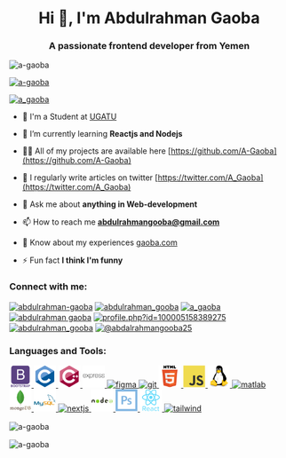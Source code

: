 <h1 align="center">Hi 👋, I'm Abdulrahman Gaoba</h1>
<h3 align="center">A passionate frontend developer from Yemen</h3>

<p align="left"> <img src="https://komarev.com/ghpvc/?username=a-gaoba&label=Profile%20views&color=0e75b6&style=flat" alt="a-gaoba" /> </p>

<p align="left"> <a href="https://github.com/ryo-ma/github-profile-trophy"><img src="https://github-profile-trophy.vercel.app/?username=a-gaoba" alt="a-gaoba" /></a> </p>

<p align="left"> <a href="https://twitter.com/a_gaoba" target="blank"><img src="https://img.shields.io/twitter/follow/a_gaoba?logo=twitter&style=for-the-badge" alt="a_gaoba" /></a> </p>

- 🔭 I'm a Student at [UGATU](https://ugatu.su/)

- 🌱 I’m currently learning **Reactjs and Nodejs**

- 👨‍💻 All of my projects are available here [https://github.com/A-Gaoba](https://github.com/A-Gaoba)

- 📝 I regularly write articles on twitter [https://twitter.com/A_Gaoba](https://twitter.com/A_Gaoba)

- 💬 Ask me about **anything in Web-development**

- 📫 How to reach me **abdulrahmangooba@gmail.com**

- 📄 Know about my experiences [gaoba.com](gaoba.com)

- ⚡ Fun fact **I think I'm funny**

<h3 align="left">Connect with me:</h3>
<p align="left">
<a href="https://codepen.io/abdulrahman-gaoba" target="blank"><img align="center" src="https://raw.githubusercontent.com/rahuldkjain/github-profile-readme-generator/master/src/images/icons/Social/codepen.svg" alt="abdulrahman-gaoba" height="30" width="40" /></a>
<a href="https://dev.to/abdulrahman_gooba" target="blank"><img align="center" src="https://cdn.jsdelivr.net/npm/simple-icons@3.0.1/icons/dev-dot-to.svg" alt="abdulrahman_gooba" height="30" width="40" /></a>
<a href="https://twitter.com/a_gaoba" target="blank"><img align="center" src="https://raw.githubusercontent.com/rahuldkjain/github-profile-readme-generator/master/src/images/icons/Social/twitter.svg" alt="a_gaoba" height="30" width="40" /></a>
<a href="https://linkedin.com/in/abdulrahman gaoba" target="blank"><img align="center" src="https://raw.githubusercontent.com/rahuldkjain/github-profile-readme-generator/master/src/images/icons/Social/linked-in-alt.svg" alt="abdulrahman gaoba" height="30" width="40" /></a>
<a href="https://fb.com/profile.php?id=100005158389275" target="blank"><img align="center" src="https://raw.githubusercontent.com/rahuldkjain/github-profile-readme-generator/master/src/images/icons/Social/facebook.svg" alt="profile.php?id=100005158389275" height="30" width="40" /></a>
<a href="https://instagram.com/abdulrahman_gooba" target="blank"><img align="center" src="https://raw.githubusercontent.com/rahuldkjain/github-profile-readme-generator/master/src/images/icons/Social/instagram.svg" alt="abdulrahman_gooba" height="30" width="40" /></a>
<a href="https://medium.com/@abdalrahmangooba25" target="blank"><img align="center" src="https://raw.githubusercontent.com/rahuldkjain/github-profile-readme-generator/master/src/images/icons/Social/medium.svg" alt="@abdalrahmangooba25" height="30" width="40" /></a>
</p>

<h3 align="left">Languages and Tools:</h3>
<p align="left"> <a href="https://getbootstrap.com" target="_blank"> <img src="https://raw.githubusercontent.com/devicons/devicon/master/icons/bootstrap/bootstrap-plain-wordmark.svg" alt="bootstrap" width="40" height="40"/> </a> <a href="https://www.cprogramming.com/" target="_blank"> <img src="https://raw.githubusercontent.com/devicons/devicon/master/icons/c/c-original.svg" alt="c" width="40" height="40"/> </a> <a href="https://www.w3schools.com/cpp/" target="_blank"> <img src="https://raw.githubusercontent.com/devicons/devicon/master/icons/cplusplus/cplusplus-original.svg" alt="cplusplus" width="40" height="40"/> </a> <a href="https://expressjs.com" target="_blank"> <img src="https://raw.githubusercontent.com/devicons/devicon/master/icons/express/express-original-wordmark.svg" alt="express" width="40" height="40"/> </a> <a href="https://www.figma.com/" target="_blank"> <img src="https://www.vectorlogo.zone/logos/figma/figma-icon.svg" alt="figma" width="40" height="40"/> </a> <a href="https://git-scm.com/" target="_blank"> <img src="https://www.vectorlogo.zone/logos/git-scm/git-scm-icon.svg" alt="git" width="40" height="40"/> </a> <a href="https://www.w3.org/html/" target="_blank"> <img src="https://raw.githubusercontent.com/devicons/devicon/master/icons/html5/html5-original-wordmark.svg" alt="html5" width="40" height="40"/> </a> <a href="https://developer.mozilla.org/en-US/docs/Web/JavaScript" target="_blank"> <img src="https://raw.githubusercontent.com/devicons/devicon/master/icons/javascript/javascript-original.svg" alt="javascript" width="40" height="40"/> </a> <a href="https://www.linux.org/" target="_blank"> <img src="https://raw.githubusercontent.com/devicons/devicon/master/icons/linux/linux-original.svg" alt="linux" width="40" height="40"/> </a> <a href="https://www.mathworks.com/" target="_blank"> <img src="https://upload.wikimedia.org/wikipedia/commons/2/21/Matlab_Logo.png" alt="matlab" width="40" height="40"/> </a> <a href="https://www.mongodb.com/" target="_blank"> <img src="https://raw.githubusercontent.com/devicons/devicon/master/icons/mongodb/mongodb-original-wordmark.svg" alt="mongodb" width="40" height="40"/> </a> <a href="https://www.mysql.com/" target="_blank"> <img src="https://raw.githubusercontent.com/devicons/devicon/master/icons/mysql/mysql-original-wordmark.svg" alt="mysql" width="40" height="40"/> </a> <a href="https://nextjs.org/" target="_blank"> <img src="https://cdn.worldvectorlogo.com/logos/nextjs-3.svg" alt="nextjs" width="40" height="40"/> </a> <a href="https://nodejs.org" target="_blank"> <img src="https://raw.githubusercontent.com/devicons/devicon/master/icons/nodejs/nodejs-original-wordmark.svg" alt="nodejs" width="40" height="40"/> </a> <a href="https://www.photoshop.com/en" target="_blank"> <img src="https://raw.githubusercontent.com/devicons/devicon/master/icons/photoshop/photoshop-line.svg" alt="photoshop" width="40" height="40"/> </a> <a href="https://reactjs.org/" target="_blank"> <img src="https://raw.githubusercontent.com/devicons/devicon/master/icons/react/react-original-wordmark.svg" alt="react" width="40" height="40"/> </a> <a href="https://tailwindcss.com/" target="_blank"> <img src="https://www.vectorlogo.zone/logos/tailwindcss/tailwindcss-icon.svg" alt="tailwind" width="40" height="40"/> </a> </p>

<p><img align="center" src="https://github-readme-stats.vercel.app/api/top-langs?username=a-gaoba&show_icons=true&locale=en&layout=compact" alt="a-gaoba" /></p>

<p><img align="center" src="https://github-readme-streak-stats.herokuapp.com/?user=a-gaoba&" alt="a-gaoba" /></p>
